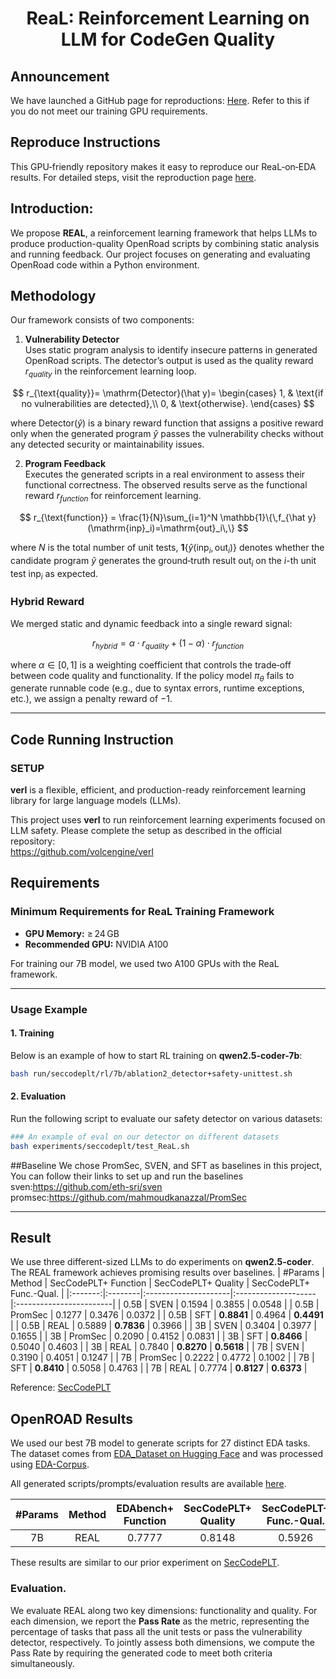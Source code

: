 <h1 style="text-align: center;">ReaL: Reinforcement Learning on LLM for CodeGen Quality</h1>

## Announcement

We have launched a GitHub page for reproductions: [Here](https://github.com/Colin0vO/ReaL_reproduction). Refer to this if you do not meet our training GPU requirements.

## Reproduce Instructions

This GPU‑friendly repository makes it easy to reproduce our ReaL‑on‑EDA results. For detailed steps, visit the reproduction page [here](https://github.com/Colin0vO/ReaL_reproduction).

## Introduction:

We propose **REAL**, a reinforcement learning framework that helps LLMs to produce production-quality OpenRoad scripts by combining static analysis and running feedback. Our project focuses on generating and evaluating OpenRoad code within a Python environment.

## Methodology

Our framework consists of two components:

1. **Vulnerability Detector**  
   Uses static program analysis to identify insecure patterns in generated OpenRoad scripts. The detector’s output is used as the quality reward $r_{quality}$ in the reinforcement learning loop.

$$
r_{\text{quality}}= \mathrm{Detector}(\hat y)=
\begin{cases}
1, & \text{if no vulnerabilities are detected},\\
0, & \text{otherwise}.
\end{cases}
$$

   where $\mathrm{Detector}(\hat{y})$ is a binary reward function that assigns a positive reward only when the generated program $\hat{y}$ passes the vulnerability checks without any detected security or maintainability issues.


2. **Program Feedback**  
   Executes the generated scripts in a real environment to assess their functional correctness. The observed results serve as the functional reward $r_{function}$ for reinforcement learning.
   
$$
r_{\text{function}}
= \frac{1}{N}\sum_{i=1}^N \mathbb{1}\{\,f_{\hat y}(\mathrm{inp}_i)=\mathrm{out}_i\,\}
$$   

where $N$ is the total number of unit tests, $\mathbf{1}\{\hat{y}(\mathrm{inp}_i,\mathrm{out}_i)\}$ denotes whether the candidate program $\hat{y}$ generates the ground‐truth result $\mathrm{out}_i$ on the $i$-th unit test $\mathrm{inp}_i$ as expected.

### Hybrid Reward

We merged static and dynamic feedback into a single reward signal:

$$
r_{hybrid} = \alpha \cdot r_{quality}+ (1 - \alpha) \cdot r_{function}
$$

where $\alpha \in [0,1]$ is a weighting coefficient that controls the trade‐off between code quality and functionality. If the policy model $\pi_{\theta}$ fails to generate runnable code (e.g., due to syntax errors, runtime exceptions, etc.), we assign a penalty reward of $-1$.

---
## Code Running Instruction
### SETUP

**verl** is a flexible, efficient, and production-ready reinforcement learning library for large language models (LLMs).

This project uses **verl** to run reinforcement learning experiments focused on LLM safety. Please complete the setup as described in the official repository:  
https://github.com/volcengine/verl

## Requirements

### Minimum Requirements for ReaL Training Framework

- **GPU Memory:** ≥ 24 GB  
- **Recommended GPU:** NVIDIA A100  

For training our 7B model, we used two A100 GPUs with the ReaL framework.

---

### Usage Example

#### 1. Training

Below is an example of how to start RL training on **qwen2.5-coder-7b**:

```bash
bash run/seccodeplt/rl/7b/ablation2_detector+safety-unittest.sh
```
#### 2. Evaluation

Run the following script to evaluate our safety detector on various datasets:
```bash
### An example of eval on our detector on different datasets
bash experiments/seccodeplt/test_ReaL.sh
```
##Baseline
We chose PromSec, SVEN, and SFT as baselines in this project, You can follow their links to set up and run the baselines
sven:https://github.com/eth-sri/sven
promsec:https://github.com/mahmoudkanazzal/PromSec

---
## Result
We use three different-sized LLMs to do experiments on **qwen2.5-coder**. The REAL framework achieves promising results over baselines. 
| #Params | Method  | SecCodePLT+ Function | SecCodePLT+ Quality | SecCodePLT+ Func.-Qual. |
|:-------:|:--------|:---------------------|:--------------------|:------------------------|
| 0.5B    | SVEN    | 0.1594               | 0.3855              | 0.0548                  |
| 0.5B    | PromSec | 0.1277               | 0.3476              | 0.0372                  |
| 0.5B    | SFT     | **0.8841**           | 0.4964              | **0.4491**              |
| 0.5B    | REAL    | 0.5889               | **0.7836**          | 0.3966                  |
| 3B      | SVEN    | 0.3404               | 0.3977              | 0.1655                  |
| 3B      | PromSec | 0.2090               | 0.4152              | 0.0831                  |
| 3B      | SFT     | **0.8466**           | 0.5040              | 0.4603                  |
| 3B      | REAL    | 0.7840               | **0.8270**          | **0.5618**              |
| 7B      | SVEN    | 0.3190               | 0.4051              | 0.1247                  |
| 7B      | PromSec | 0.2222               | 0.4772              | 0.1002                  |
| 7B      | SFT     | **0.8410**           | 0.5058              | 0.4763                  |
| 7B      | REAL    | 0.7774               | **0.8127**          | **0.6373**              |

Reference: [SecCodePLT](https://seccodeplt.github.io/)

## OpenROAD Results

We used our best 7B model to generate scripts for 27 distinct EDA tasks. The dataset comes from [EDA_Dataset on Hugging Face](https://huggingface.co/datasets/zjw010/EDA_Dataset) and was processed using [EDA-Corpus](https://github.com/OpenROAD-Assistant/EDA-Corpus).

All generated scripts/prompts/evaluation results are available [here](https://github.com/Colin0vO/ReaL_reproduction).

| #Params | Method | EDAbench+ Function | SecCodePLT+ Quality | SecCodePLT+ Func.-Qual. |
|:-------:|:------:|:------------------:|:-------------------:|:-----------------------:|
|   7B    |  REAL  |       0.7777       |       0.8148        |         0.5926          |

These results are similar to our prior experiment on [SecCodePLT](https://seccodeplt.github.io/). 


### Evaluation. 
We evaluate REAL along two key dimensions: functionality and quality. For each
dimension, we report the **Pass Rate** as the metric, representing the percentage of tasks that pass all
the unit tests or pass the vulnerability detector, respectively. To jointly assess both dimensions, we
compute the Pass Rate by requiring the generated code to meet both criteria simultaneously.
